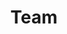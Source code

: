 ---
layout: profiles
permalink: /people/
title: Team
description: I am fortunate to work with exceptionally talented students and postdocs. 
nav: true
nav_order: 4
body_class: team-page
text: 
  
profiles:
  - align: left
    image: team/yanlin-qu.png
    content: none
    image_circular: false
    name: Yanlin Qu
    department: Postdoctoral Fellow
    link: "https://quyanlin.github.io/"
  - align: left
    image: team/tiffany-cai.jpeg
    content: none
    image_circular: false
    name: Tiffany Cai
    department: Statistics
    link: "https://tc2718.github.io/"
  - align: left
    image: team/ethan-che.jpeg
    content: none
    image_circular: false
    name: Ethan Che
    department: Decision, Risk, and Operations
    link: "https://ethche.github.io/"
  - align: left
    image: team/ari-boyarsky.png
    content: none
    image_circular: false
    name: Ari Boyarsky
    department: Decision, Risk, and Operations
    link: "https://www.ariboyarsky.com/"
  - align: left
    image: team/yuanzhe-ma.jpeg
    content: none
    image_circular: false
    name: Yuanzhe Ma
    department: Industrial Engineering and Operations Research
    link: https://yuanzhe-ma.com/
  - align: left
    image: team/daksh-mittal.png
    content: none
    image_circular: false
    name: Daksh Mittal
    department: Decision, Risk, and Operations
    link: "https://scholar.google.com/citations?user=ug78g5YAAAAJ&hl=en"
  - align: left
    image: team/naimeng-ye.jpeg
    content: none
    image_circular: false
    name: Naimeng Ye
    department: Decision, Risk, and Operations
    link:
  - align: left
    image: team/isaac-scheinfeld.jpeg
    content: none
    image_circular: false
    name: Isaac Scheinfeld
    department: Decision, Risk, and Operations
    link: "https://scholar.google.com/citations?user=V1K2TnwAAAAJ&hl=en"
  - align: left
    image: team/thomson-yen.jpeg
    content: none
    image_circular: false
    name: Thomson Yen
    department: Decision, Risk, and Operations
    link: "https://scholar.google.ca/citations?user=OK6RSVkAAAAJ&hl=en"

alumni_profiles:
  - align: left
    image: team/kelly-zhang.png
    content: none
    image_circular: false
    name: Kelly Zhang
    department: Imperial College London
    link: https://kellywzhang.github.io/
  - align: left
    image: team/yibo-zeng.jpeg
    content: none
    image_circular: false
    name: Yibo Zeng
    department: Virtual Reality Labs, Meta
    link: https://scholar.google.com/citations?user=4bIBeOgAAAAJ&hl=en

phd_collaborator_profiles:
  - name: Jiashuo Liu
    department: Computer Science, Tsinghua University
    link: https://ljsthu.github.io/
  - name: Tom Zollo
    department: Computer Science, Columbia University
    link: https://www.thomaszollo.com/

ug_profiles:
  - name: Jimmy Wang
    department: Computer Science, Columbia University
  - name: Leon Li
    department: Computer Science, Columbia University\
    link: https://scholar.google.com/citations?user=oyFNxyUAAAAJ&hl=en
  - name: Tony Haozhe Chen
    department: Computer Science, Columbia University
    link: https://tonychen.xyz/
  - name: Andrew Siah
    department: Physics, Columbia University
    link: https://andrewsiah.com/about/
  - name: Shunri Zheng
    department: Statistics, Columbia University
  - name: Elise Han
    department: Computer Science, Columbia University

---